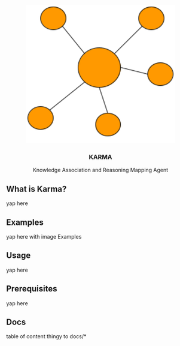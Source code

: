 
<p align="center">
  <a href="https://github.com/reesehatfield/karma">
    <img src="./docs/Logo.png" alt="Karma Logo" width="400" height="370">
  </a>
</p>

<h3 align="center"><strong>KARMA</strong></h3>

<p align="center">
    Knowledge Association and Reasoning Mapping Agent
  <br>
</p>

## What is Karma?
yap here

## Examples
yap here with image Examples

## Usage
yap here


## Prerequisites
yap here

## Docs
table of content thingy to docs/*
